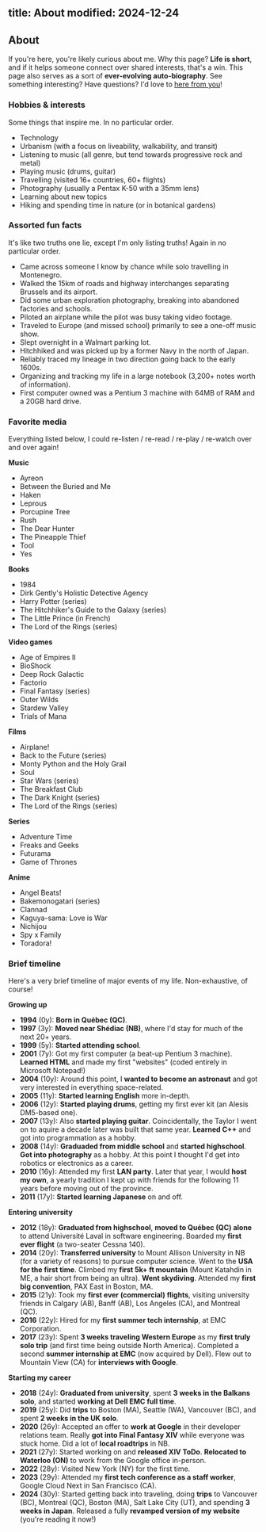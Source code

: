 title: About
modified: 2024-12-24
---

## <i class="fa-duotone fa-light fa-messages-question me-1"></i> About

If you're here, you're likely curious about me. Why this page? **Life is short**, and if it helps
someone connect over shared interests, that's a win. This page also serves as a sort of **ever-evolving
auto-biography**. See something interesting? Have questions? I'd love to [here from you](/contact/)!

### Hobbies & interests

Some things that inspire me. In no particular order.

- <i class="fa-duotone fa-light fa-microchip color-purple"></i>
Technology
- <i class="fa-duotone fa-light fa-house-tree color-green"></i>
Urbanism (with a focus on liveability, walkability, and transit)
- <i class="fa-duotone fa-light fa-radio color-aqua"></i>
Listening to music (all genre, but tend towards progressive rock and metal)
- <i class="fa-duotone fa-light fa-guitars color-red"></i>
Playing music (drums, guitar)
- <i class="fa-duotone fa-light fa-passport color-blue"></i>
Travelling (visited 16+ countries, 60+ flights)
- <i class="fa-duotone fa-light fa-camera-retro color-pink"></i>
Photography (usually a Pentax K-50 with a 35mm lens)
- <i class="fa-duotone fa-light fa-books color-aqua"></i>
Learning about new topics
- <i class="fa-duotone fa-light fa-person-hiking color-orange"></i>
Hiking and spending time in nature (or in botanical gardens)

### Assorted fun facts

It's like two truths one lie, except I'm only listing truths! Again in no particular order.

- Came across someone I know by chance while solo travelling in Montenegro.
- Walked the 15km of roads and highway interchanges separating Brussels and its airport.
- Did some urban exploration photography, breaking into abandoned factories and schools.
- Piloted an airplane while the pilot was busy taking video footage.
- Traveled to Europe (and missed school) primarily to see a one-off music show.
- Slept overnight in a Walmart parking lot.
- Hitchhiked and was picked up by a former Navy in the north of Japan.
- Reliably traced my lineage in two direction going back to the early 1600s.
- Organizing and tracking my life in a large notebook (3,200+ notes worth of information).
- First computer owned was a Pentium 3 machine with 64MB of RAM and a 20GB hard drive.

### Favorite media

Everything listed below, I could re-listen / re-read / re-play / re-watch over and over again!

<i class="fa-duotone fa-light fa-radio color-aqua"></i>
**Music**

- Ayreon
- Between the Buried and Me
- Haken
- Leprous
- Porcupine Tree
- Rush
- The Dear Hunter
- The Pineapple Thief
- Tool
- Yes

<i class="fa-duotone fa-light fa-book color-purple"></i>
**Books**

- 1984
- Dirk Gently's Holistic Detective Agency
- Harry Potter (series)
- The Hitchhiker's Guide to the Galaxy (series)
- The Little Prince (in French)
- The Lord of the Rings (series)

<i class="fa-duotone fa-light fa-game-console-handheld color-orange"></i>
**Video games**

- Age of Empires II
- BioShock
- Deep Rock Galactic
- Factorio
- Final Fantasy (series)
- Outer Wilds
- Stardew Valley
- Trials of Mana

<i class="fa-duotone fa-light fa-camera-movie color-pink"></i>
**Films**

- Airplane!
- Back to the Future (series)
- Monty Python and the Holy Grail
- Soul
- Star Wars (series)
- The Breakfast Club
- The Dark Knight (series)
- The Lord of the Rings (series)

<i class="fa-duotone fa-light fa-tv color-pink"></i>
**Series**

- Adventure Time
- Freaks and Geeks
- Futurama
- Game of Thrones

<i class="fa-duotone fa-light fa-tv-retro color-pink"></i>
**Anime**

- Angel Beats!
- Bakemonogatari (series)
- Clannad
- Kaguya-sama: Love is War
- Nichijou
- Spy x Family
- Toradora!

### Brief timeline

Here's a very brief timeline of major events of my life. Non-exhaustive, of course!

<i class="fa-duotone fa-light fa-child-reaching"></i>
**Growing up**

- **1994** (0y): **Born in Québec (QC)**.
- **1997** (3y): **Moved near Shédiac (NB)**, where I'd stay for much of the next 20+ years.
- **1999** (5y): **Started attending school**.
- **2001** (7y): Got my first computer (a beat-up Pentium 3 machine). **Learned HTML** and made my first "websites" (coded entirely in Microsoft Notepad!)
- **2004** (10y): Around this point, I **wanted to become an astronaut** and got very interested in everything space-related.
- **2005** (11y): **Started learning English** more in-depth.
- **2006** (12y): **Started playing drums**, getting my first ever kit (an Alesis DM5-based one).
- **2007** (13y): Also **started playing guitar**. Coincidentally, the Taylor I went on to aquire a decade later was built that same year. **Learned C++** and got into programmation as a hobby.
- **2008** (14y): **Graduaded from middle school** and **started highschool**. **Got into photography** as a hobby. At this point I thought I'd get into robotics or electronics as a career.
- **2010** (16y): Attended my first **LAN party**. Later that year, I would **host my own**, a yearly tradition I kept up with friends for the following 11 years before moving out of the province.
- **2011** (17y): **Started learning Japanese** on and off.

<i class="fa-duotone fa-light fa-user-graduate"></i>
**Entering university**

- **2012** (18y): **Graduated from highschool**, **moved to Québec (QC) alone** to attend Université Laval in software engineering. Boarded my **first ever flight** (a two-seater Cessna 140).
- **2014** (20y): **Transferred university** to Mount Allison University in NB (for a variety of reasons) to pursue computer science. Went to the **USA for the first time**. Climbed my **first 5k+ ft mountain** (Mount Katahdin in ME, a hair short from being an ultra). **Went skydiving**. Attended my **first big convention**, PAX East in Boston, MA.
- **2015** (21y): Took my **first ever (commercial) flights**, visiting university friends in Calgary (AB), Banff (AB), Los Angeles (CA), and Montreal (QC).
- **2016** (22y): Hired for my **first summer tech internship**, at EMC Corporation.
- **2017** (23y): Spent **3 weeks traveling Western Europe** as my **first truly solo trip** (and first time being outside North America). Completed a second **summer internship at EMC** (now acquired by Dell). Flew out to Mountain View (CA) for **interviews with Google**.

<i class="fa-duotone fa-light fa-user-astronaut"></i>
**Starting my career**

- **2018** (24y): **Graduated from university**, spent **3 weeks in the Balkans solo**, and started **working at Dell EMC full time**.
- **2019** (25y): Did **trips** to Boston (MA), Seattle (WA), Vancouver (BC), and spent **2 weeks in the UK solo**.
- **2020** (26y): Accepted an offer to **work at Google** in their developer relations team. Really **got into Final Fantasy XIV** while everyone was stuck home. Did a lot of **local roadtrips** in NB.
- **2021** (27y): Started working on and **released XIV ToDo**. **Relocated to Waterloo (ON)** to work from the Google office in-person.
- **2022** (28y): Visited New York (NY) for the first time.
- **2023** (29y): Attended my **first tech conference as a staff worker**, Google Cloud Next in San Francisco (CA).
- **2024** (30y): Started getting back into traveling, doing **trips** to Vancouver (BC), Montreal (QC), Boston (MA), Salt Lake City (UT), and spending **3 weeks in Japan**. Released a fully **revamped version of my website** (you're reading it now!)
